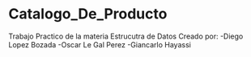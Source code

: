 # Catalogo_De_Producto

Trabajo Practico de la materia Estrucutra de Datos
Creado por:
-Diego Lopez Bozada
-Oscar Le Gal Perez
-Giancarlo Hayassi